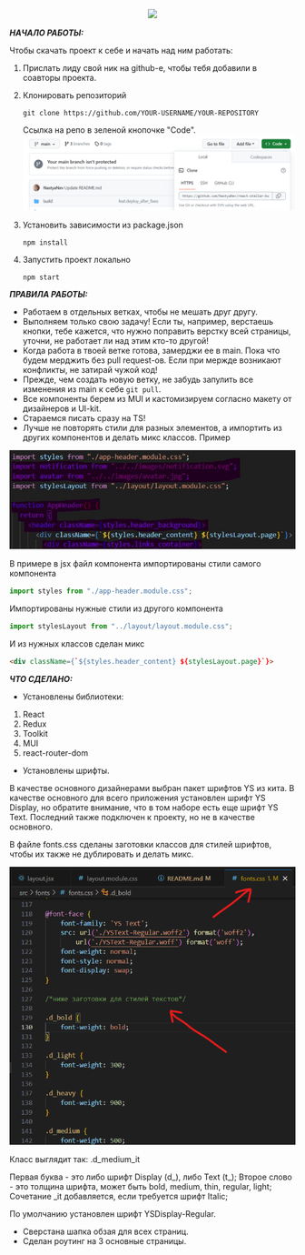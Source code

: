 <p align="center">
  <img src="https://github.com/NastyaNev/career-hackathon-frontend/assets/129982615/127f80c3-121c-4759-964a-f20554723ac2" width="20%" />
</p>

***НАЧАЛО РАБОТЫ:***

Чтобы скачать проект к себе и начать над ним работать:

1. Прислать лиду свой ник на github-е, чтобы тебя добавили в соавторы проекта.
2. Клонировать репозиторий
   ```console
   git clone https://github.com/YOUR-USERNAME/YOUR-REPOSITORY
   ```

   Ссылка на репо в зеленой кнопочке "Code".
![[<img src="image.png" width="10%"/>]](image.png)

5. Установить зависимости из package.json
   ```console
   npm install
   ```
6. Запустить проект локально
   ```console
   npm start
   ```
   
   

***ПРАВИЛА РАБОТЫ:***

* Работаем в отдельных ветках, чтобы не мешать друг другу.
* Выполняем только свою задачу! Если ты, например, верстаешь кнопки, тебе кажется, что нужно поправить верстку всей страницы, уточни, не работает ли над этим кто-то другой!
* Когда работа в твоей ветке готова, замерджи ее в main. Пока что будем мерджить без pull request-ов. Если при мержде возникают конфликты, не затирай чужой код!
* Прежде, чем создать новую ветку, не забудь запулить все изменения из main к себе ```git pull```.
* Все компоненты берем из MUI и кастомизируем согласно макету от дизайнеров и UI-kit.
* Стараемся писать сразу на TS!
* Лучше не повторять стили для разных элементов, а импортить из других компонентов и делать микс классов. Пример

![Alt text](image-1.png)

В примере в jsx файл компонента импортированы стили самого компонента
```jsx
import styles from "./app-header.module.css";
```
Импортированы нужные стили из другого компонента
```jsx
import stylesLayout from "../layout/layout.module.css";
```
И из нужных классов сделан микс
```html
<div className={`${styles.header_content} ${stylesLayout.page}`}>
```

***ЧТО СДЕЛАНО:***

* Установлены библиотеки:
1. React
2. Redux
3. Toolkit
4. MUI
5. react-router-dom

* Установлены шрифты.

В качестве основного дизайнерами выбран пакет шрифтов YS из кита. В качестве основного для всего приложения установлен шрифт YS Display, но обратите внимание, что в том наборе есть еще шрифт YS Text. Последний также подключен к проекту, но не в качестве основного.

В файле fonts.css сделаны заготовки классов для стилей шрифтов, чтобы их также не дублировать и делать микс.

![Alt text](image-2.png)

Класс выглядит так: .d_medium_it

Первая буква - это либо шрифт Display (d_), либо Text (t_);
Второе слово - это толщина шрифта, может быть bold, medium, thin, regular, light;
Сочетание _it добавляется, если требуется шрифт Italic;

По умолчанию установлен шрифт YSDisplay-Regular.

* Сверстана шапка обзая для всех страниц.
* Сделан роутинг на 3 основные страницы.
